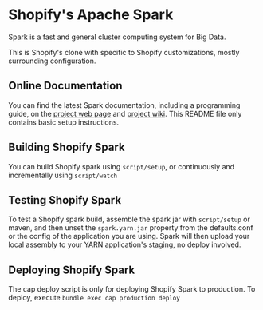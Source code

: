 # Shopify's Apache Spark

Spark is a fast and general cluster computing system for Big Data.

This is Shopify's clone with specific to Shopify customizations, mostly
surrounding configuration.

## Online Documentation

You can find the latest Spark documentation, including a programming
guide, on the [project web page](http://spark.apache.org/documentation.html)
and [project wiki](https://cwiki.apache.org/confluence/display/SPARK).
This README file only contains basic setup instructions.

## Building Shopify Spark

You can build Shopify spark using `script/setup`, or continuously and incrementally using `script/watch`

## Testing Shopify Spark

To test a Shopify spark build, assemble the spark jar with `script/setup` or maven, and then unset the `spark.yarn.jar` property from the defaults.conf or the config of the application you are using. Spark will then upload your local assembly to your YARN application's staging, no deploy involved.

## Deploying Shopify Spark

The cap deploy script is only for deploying Shopify Spark to production. To deploy, execute `bundle exec cap production deploy`
